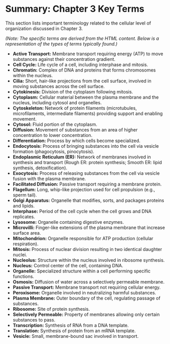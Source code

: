 # Summary: Chapter 3 Key Terms

This section lists important terminology related to the cellular level of organization discussed in Chapter 3.

*(Note: The specific terms are derived from the HTML content. Below is a representation of the types of terms typically found.)*

*   **Active Transport:** Membrane transport requiring energy (ATP) to move substances against their concentration gradient.
*   **Cell Cycle:** Life cycle of a cell, including interphase and mitosis.
*   **Chromatin:** Complex of DNA and proteins that forms chromosomes within the nucleus.
*   **Cilia:** Short, hair-like projections from the cell surface, involved in moving substances across the cell surface.
*   **Cytokinesis:** Division of the cytoplasm following mitosis.
*   **Cytoplasm:** Cellular material between the plasma membrane and the nucleus, including cytosol and organelles.
*   **Cytoskeleton:** Network of protein filaments (microtubules, microfilaments, intermediate filaments) providing support and enabling movement.
*   **Cytosol:** Fluid portion of the cytoplasm.
*   **Diffusion:** Movement of substances from an area of higher concentration to lower concentration.
*   **Differentiation:** Process by which cells become specialized.
*   **Endocytosis:** Process of bringing substances into the cell via vesicle formation (phagocytosis, pinocytosis).
*   **Endoplasmic Reticulum (ER):** Network of membranes involved in synthesis and transport (Rough ER: protein synthesis; Smooth ER: lipid synthesis, detoxification).
*   **Exocytosis:** Process of releasing substances from the cell via vesicle fusion with the plasma membrane.
*   **Facilitated Diffusion:** Passive transport requiring a membrane protein.
*   **Flagellum:** Long, whip-like projection used for cell propulsion (e.g., sperm tail).
*   **Golgi Apparatus:** Organelle that modifies, sorts, and packages proteins and lipids.
*   **Interphase:** Period of the cell cycle when the cell grows and DNA replicates.
*   **Lysosome:** Organelle containing digestive enzymes.
*   **Microvilli:** Finger-like extensions of the plasma membrane that increase surface area.
*   **Mitochondrion:** Organelle responsible for ATP production (cellular respiration).
*   **Mitosis:** Process of nuclear division resulting in two identical daughter nuclei.
*   **Nucleolus:** Structure within the nucleus involved in ribosome synthesis.
*   **Nucleus:** Control center of the cell, containing DNA.
*   **Organelle:** Specialized structure within a cell performing specific functions.
*   **Osmosis:** Diffusion of water across a selectively permeable membrane.
*   **Passive Transport:** Membrane transport not requiring cellular energy.
*   **Peroxisome:** Organelle involved in neutralizing harmful substances.
*   **Plasma Membrane:** Outer boundary of the cell, regulating passage of substances.
*   **Ribosome:** Site of protein synthesis.
*   **Selectively Permeable:** Property of membranes allowing only certain substances to pass.
*   **Transcription:** Synthesis of RNA from a DNA template.
*   **Translation:** Synthesis of protein from an mRNA template.
*   **Vesicle:** Small, membrane-bound sac involved in transport.
